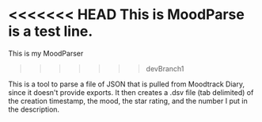 <<<<<<< HEAD
This is MoodParse is a test line.
=======
This is  my MoodParser
>>>>>>> devBranch1

This is a tool to parse a file of JSON that is pulled from Moodtrack Diary, since it doesn't provide exports.
It then creates a .dsv file (tab delimited) of the creation timestamp, the mood, the star rating, 
and the number I put in the description.

